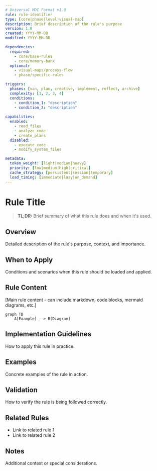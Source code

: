 ```yaml
---
# Universal MDC Format v1.0
rule: rule-identifier
type: [core|phase|level|visual-map]
description: Brief description of the rule's purpose
version: 1.0
created: YYYY-MM-DD
modified: YYYY-MM-DD

dependencies:
  required:
    - core/base-rules
    - core/memory-bank
  optional:
    - visual-maps/process-flow
    - phase/specific-rules

triggers:
  phases: [van, plan, creative, implement, reflect, archive]
  complexity: [1, 2, 3, 4]
  conditions:
    - condition_1: "description"
    - condition_2: "description"
  
capabilities:
  enabled:
    - read_files
    - analyze_code
    - create_plans
  disabled:
    - execute_code
    - modify_system_files

metadata:
  token_weight: [light|medium|heavy]
  priority: [low|medium|high|critical]
  cache_strategy: [persistent|session|temporary]
  load_timing: [immediate|lazy|on_demand]
---
```


# Rule Title

> **TL;DR:** Brief summary of what this rule does and when it's used.

## Overview

Detailed description of the rule's purpose, context, and importance.

## When to Apply

Conditions and scenarios when this rule should be loaded and applied.

## Rule Content

[Main rule content - can include markdown, code blocks, mermaid diagrams, etc.]

```mermaid
graph TD
    A[Example] --> B[Diagram]
```

## Implementation Guidelines

How to apply this rule in practice.

## Examples

Concrete examples of the rule in action.

## Validation

How to verify the rule is being followed correctly.

## Related Rules

- Link to related rule 1
- Link to related rule 2

## Notes

Additional context or special considerations.